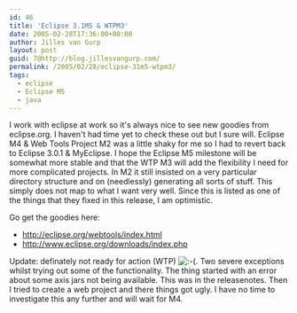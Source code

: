 ```yaml
---
id: 46
title: 'Eclipse 3.1M5 & WTPM3'
date: 2005-02-28T17:36:00+00:00
author: Jilles van Gurp
layout: post
guid: 7@http://blog.jillesvangurp.com/
permalink: /2005/02/28/eclipse-31m5-wtpm3/
tags:
  - eclipse
  - Eclipse M5
  - java
---
```

 I work with eclipse at work so it's always nice to see new goodies from eclipse.org. I haven't had time yet to check these out but I sure will. Eclipse M4 & Web Tools Project M2 was a little shaky for me so I had to revert back to Eclipse 3.0.1 & MyEclipse. I hope the Eclipse M5 milestone will be somewhat more stable and that the WTP M3 will add the flexibility I need for more complicated projects. In M2 it still insisted on a very particular directory structure and on (needlessly) generating all sorts of stuff. This simply does not map to what I want very well. Since this is listed as one of the things that they fixed in this release, I am optimistic.

Go get the goodies here:
- http://eclipse.org/webtools/index.html
- http://www.eclipse.org/downloads/index.php

Update: definately not ready for action (WTP) ![:-(](https://www.jillesvangurp.com/pivot/includes/emot/e_18.gif). Two severe exceptions whilst trying out some of the functionality. The thing started with an error about some axis jars not being available. This was in the releasenotes. Then I tried to create a web project and there things got ugly. I have no time to investigate this any further and will wait for M4. 